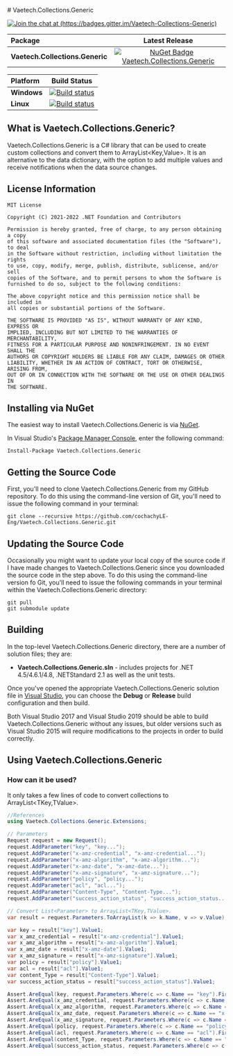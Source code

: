 ﻿﻿# Vaetech.Collections.Generic

[![Join the chat at (https://badges.gitter.im/Vaetech-Collections-Generic)](https://badges.gitter.im/Join%20Chat.svg)](https://gitter.im/Vaetech-Collections-Generic/community?utm_source=badge&utm_medium=badge&utm_campaign=pr-badge)

|    Package    |Latest Release|
|:--------------|:------------:|
|**Vaetech.Collections.Generic**    |[![NuGet Badge Vaetech.Collections.Generic](https://buildstats.info/nuget/Vaetech.Collections.Generic)](https://www.nuget.org/packages/Vaetech.Collections.Generic)

|   Platform   |Build Status|
|:-------------|:----------:|
|**Windows**   |[![Build status](https://ci.appveyor.com/api/projects/status/i2d63hox0k4wxsn4?svg=true)](https://ci.appveyor.com/project/cochachyLE-Eng/vaetech-collections-generic)|
|**Linux**     |[![Build status](https://ci.appveyor.com/api/projects/status/i2d63hox0k4wxsn4?svg=true)](https://ci.appveyor.com/project/cochachyLE-Eng/vaetech-collections-generic)|

## What is Vaetech.Collections.Generic?

Vaetech.Collections.Generic is a C# library that can be used to create custom collections and convert them to ArrayList<Key,Value>. It is an alternative to the data dictionary, with the option to add multiple values and receive notifications when the data source changes.

## License Information

```
MIT License

Copyright (C) 2021-2022 .NET Foundation and Contributors

Permission is hereby granted, free of charge, to any person obtaining a copy
of this software and associated documentation files (the "Software"), to deal
in the Software without restriction, including without limitation the rights
to use, copy, modify, merge, publish, distribute, sublicense, and/or sell
copies of the Software, and to permit persons to whom the Software is
furnished to do so, subject to the following conditions:

The above copyright notice and this permission notice shall be included in
all copies or substantial portions of the Software.

THE SOFTWARE IS PROVIDED "AS IS", WITHOUT WARRANTY OF ANY KIND, EXPRESS OR
IMPLIED, INCLUDING BUT NOT LIMITED TO THE WARRANTIES OF MERCHANTABILITY,
FITNESS FOR A PARTICULAR PURPOSE AND NONINFRINGEMENT. IN NO EVENT SHALL THE
AUTHORS OR COPYRIGHT HOLDERS BE LIABLE FOR ANY CLAIM, DAMAGES OR OTHER
LIABILITY, WHETHER IN AN ACTION OF CONTRACT, TORT OR OTHERWISE, ARISING FROM,
OUT OF OR IN CONNECTION WITH THE SOFTWARE OR THE USE OR OTHER DEALINGS IN
THE SOFTWARE.
```

## Installing via NuGet

The easiest way to install Vaetech.Collections.Generic is via [NuGet](https://www.nuget.org/packages/Vaetech.Collections.Generic/).

In Visual Studio's [Package Manager Console](http://docs.nuget.org/docs/start-here/using-the-package-manager-console),
enter the following command:

    Install-Package Vaetech.Collections.Generic

## Getting the Source Code

First, you'll need to clone Vaetech.Collections.Generic from my GitHub repository. To do this using the command-line version of Git,
you'll need to issue the following command in your terminal:

    git clone --recursive https://github.com/cochachyLE-Eng/Vaetech.Collections.Generic.git

## Updating the Source Code

Occasionally you might want to update your local copy of the source code if I have made changes to Vaetech.Collections.Generic since you
downloaded the source code in the step above. To do this using the command-line version fo Git, you'll need to issue
the following commands in your terminal within the Vaetech.Collections.Generic directory:

    git pull
    git submodule update

## Building

In the top-level Vaetech.Collections.Generic directory, there are a number of solution files; they are:

* **Vaetech.Collections.Generic.sln** - includes projects for .NET 4.5/4.6.1/4.8, .NETStandard 2.1 as well as the unit tests.

Once you've opened the appropriate Vaetech.Collections.Generic solution file in [Visual Studio](https://www.visualstudio.com/downloads/),
you can choose the **Debug** or **Release** build configuration and then build.

Both Visual Studio 2017 and Visual Studio 2019 should be able to build Vaetech.Collections.Generic without any issues, but older versions such as
Visual Studio 2015 will require modifications to the projects in order to build correctly.

## Using Vaetech.Collections.Generic

### How can it be used?

It only takes a few lines of code to convert collections to ArrayList<TKey,TValue>.

```csharp
//References
using Vaetech.Collections.Generic.Extensions;

// Parameters
Request request = new Request();
request.AddParameter("key", "key...");
request.AddParameter("x-amz-credential", "x-amz-credential...");
request.AddParameter("x-amz-algorithm", "x-amz-algorithm...");
request.AddParameter("x-amz-date", "x-amz-date...");
request.AddParameter("x-amz-signature", "x-amz-signature...");
request.AddParameter("policy", "policy...");
request.AddParameter("acl", "acl...");
request.AddParameter("Content-Type", "Content-Type...");
request.AddParameter("success_action_status", "success_action_status...");

// Convert List<Parameter> to ArrayList<TKey,TValue>.
var result = request.Parameters.ToArrayList(k => k.Name, v => v.Value);

var key = result["key"].Value1;
var x_amz_credential = result["x-amz-credential"].Value1;
var x_amz_algorithm = result["x-amz-algorithm"].Value1;
var x_amz_date = result["x-amz-date"].Value1;
var x_amz_signature = result["x-amz-signature"].Value1;
var policy = result["policy"].Value1;
var acl = result["acl"].Value1;
var content_Type = result["Content-Type"].Value1;
var success_action_status = result["success_action_status"].Value1;

Assert.AreEqual(key, request.Parameters.Where(c => c.Name == "key").FirstOrDefault().Value);
Assert.AreEqual(x_amz_credential, request.Parameters.Where(c => c.Name == "x-amz-credential").FirstOrDefault().Value);
Assert.AreEqual(x_amz_algorithm, request.Parameters.Where(c => c.Name == "x-amz-algorithm").FirstOrDefault().Value);
Assert.AreEqual(x_amz_date, request.Parameters.Where(c => c.Name == "x-amz-date").FirstOrDefault().Value);
Assert.AreEqual(x_amz_signature, request.Parameters.Where(c => c.Name == "x-amz-signature").FirstOrDefault().Value);
Assert.AreEqual(policy, request.Parameters.Where(c => c.Name == "policy").FirstOrDefault().Value);
Assert.AreEqual(acl, request.Parameters.Where(c => c.Name == "acl").FirstOrDefault().Value);
Assert.AreEqual(content_Type, request.Parameters.Where(c => c.Name == "Content-Type").FirstOrDefault().Value);
Assert.AreEqual(success_action_status, request.Parameters.Where(c => c.Name == "success_action_status").FirstOrDefault().Value);
```

